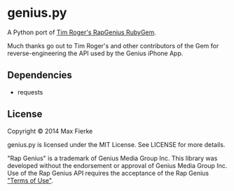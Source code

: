 # genius.py

A Python port of [Tim Roger's RapGenius RubyGem](https://github.com/timrogers/rapgenius).

Much thanks go out to Tim Roger's and other contributors of the Gem for reverse-engineering the API used by the Genius iPhone App.

## Dependencies
* requests

## License
Copyright &copy; 2014 Max Fierke

genius.py is licensed under the MIT License. See LICENSE for more details.

"Rap Genius" is a trademark of Genius Media Group Inc. This library was developed without the endorsement or approval of Genius Media Group Inc. Use of the Rap Genius API requires the acceptance of the Rap Genius ["Terms of Use"](http://rapgenius.com/static/terms).

